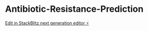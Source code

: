 # Antibiotic-Resistance-Prediction

[Edit in StackBlitz next generation editor ⚡️](https://stackblitz.com/~/github.com/raj921/Antibiotic-Resistance-Prediction)